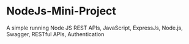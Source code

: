 # NodeJs-Mini-Project
A simple running Node JS REST APIs, JavaScript, ExpressJs, Node.js, Swagger, RESTful APIs, Authentication
